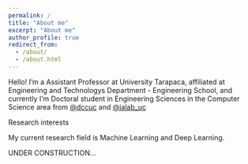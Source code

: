```yaml
---
permalink: /
title: "About me"
excerpt: "About me"
author_profile: true
redirect_from: 
  - /about/
  - /about.html
---
```


Hello! I’m a Assistant Professor at University Tarapaca, affiliated at Engineering and Technologys Department - Engineering School, and currently I’m Doctoral student in Engineering Sciences in the Computer Science area from <a href="https://twitter.com/dccuc">@dccuc</a> and <a href="https://twitter.com/IALab_UC">@ialab_uc</a>

Research interests

My current research field is Machine Learning and Deep Learning.


UNDER CONSTRUCTION...